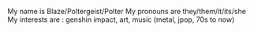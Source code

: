 My name is Blaze/Poltergeist/Polter
My pronouns are they/them/it/its/she
My interests are : genshin impact, art, music (metal, jpop, 70s to now)
